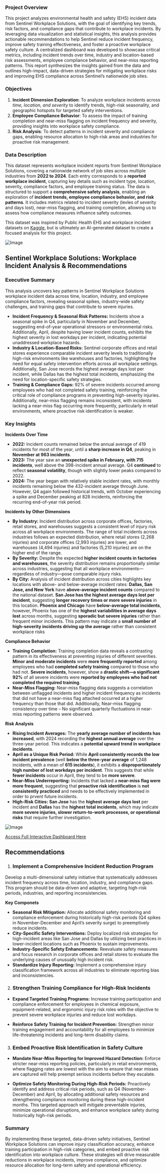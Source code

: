 ### Project Overview
This project analyzes environmental health and safety (EHS) incident data from Sentinel Workplace Solutions, with the goal of identifying key trends, risk factors, and compliance gaps that contribute to workplace incidents. By leveraging data visualization and statistical insights, this analysis provides actionable recommendations to help Sentinel reduce incident frequency, improve safety training effectiveness, and foster a proactive workplace safety culture. A centralized dashboard was developed to showcase critical metrics, including incident trends over time, industry and location-based risk assessments, employee compliance behavior, and near-miss reporting patterns. This report synthesizes the insights gained from the data and outlines high-impact, data-driven strategies for mitigating workplace risks and improving EHS compliance across Sentinel’s nationwide job sites.

### Objectives

1. **Incident Dimension Exploration**: To analyze workplace incidents across *time, location, and severity* to identify trends, high-risk seasonality, and geographic hotspots for targeted safety interventions.
2. **Employee Compliance Behavior**: To assess the impact of training completion and near-miss flagging on incident frequency and severity, providing insights into workplace safety compliance.
3. **Risk Analysis**: To detect patterns in incident severity and compliance gaps, enabling resource allocation to high-risk areas and industries for proactive risk management.

### Data Description
This dataset represents workplace incident reports from Sentinel Workplace Solutions, covering a nationwide network of job sites across multiple industries from **2022 to 2024**. Each entry corresponds to a **reported workplace incident**, capturing key details such as incident type, location, severity, compliance factors, and employee training status. The data is structured to support a **comprehensive safety analysis**, enabling an exploration of **incident trends, employee compliance behavior, and risk patterns**. It includes metrics related to incident severity (levles of severity and days lost), near-miss flagging, and training completion, allowing us to assess how compliance measures influence safety outcomes.

This dataset was inspired by Public Health EHS and workplace incident datasets on [Kaggle](https://kaggle.com/datasets), but is ultimately an AI-generated dataset to create a focused analysis for this project.

![Image](https://github.com/user-attachments/assets/88824d8b-71e3-4e09-ac11-a29edff4ce67)

## Sentinel Workplace Solutions: Workplace Incident Analysis & Recommendations

### Executive Summary
This analysis uncovers key patterns in Sentinel Workplace Solutions workplace incident data across time, location, industry, and employee compliance factors, revealing seasonal spikes, industry-wide safety challenges, and training gaps that contribute to severe injuries.

- **Incident Frequency & Seasonal Risk Patterns:** Incidents show a seasonal spike in Q4, particularly in November and December, suggesting end-of-year operational stressors or environmental risks. Additionally, April, despite having lower incident counts, exhibits the highest severity in lost workdays per incident, indicating potential unaddressed workplace hazards.
- **Industry & Location-Based Risks:** Sentinel corporate offices and retail stores experience comparable incident severity levels to traditionally high-risk environments like warehouses and factories, highlighting the need for equal safety intervention efforts across all workplace settings. Additionally, San Jose records the highest average days lost per incident, while Dallas has the highest total incidents, emphasizing the need for location-specific safety strategies.
- **Training & Compliance Gaps:** 92% of severe incidents occurred among employees who had not completed safety training, reinforcing the critical role of compliance programs in preventing high-severity injuries. Additionally, near-miss flagging remains inconsistent, with incidents lacking a near-miss flag occurring more frequently, particularly in retail environments, where proactive risk identification is weaker.

### Key Insights
**Incidents Over Time**
- **2022:** Incident counts remained below the annual average of 419 incidents for most of the year, until a **sharp increase in Q4**, peaking in **November at 963 incidents**.
- **2023:** The year saw an **unexpected spike in February, with 715 incidents**, well above the 398-incident annual average. Q4 **continued** to reflect **seasonal volatility**, though with slightly lower peaks compared to 2022.
- **2024:** The year began with relatively stable incident rates, with monthly incidents remaining below the 432-incident average through June. However, Q4 again followed historical trends, with October experiencing a spike and December peaking at 828 incidents, reinforcing the recurring end-of-year risk period.

**Incidents by Other Dimensions**
- **By Industry:** Incident distribution across corporate offices, factories, retail stores, and warehouses suggests a consistent level of injury risk across all workplace environments. The range of total incidents across industries follows an expected distribution, where retail stores (2,268 injuries) and corporate offices (2,993 injuries) are lower, and warehouses (4,494 injuries) and factories (5,210 injuries) are on the higher end of the range.
- **By Severity:** Despite the expected **higher incident counts in factories and warehouses**, the severity distribution remains proportionally similar across industries, suggesting that all workplace environments—regardless of industry—pose comparable injury risks.
- **By City:** Analysis of incident distribution across cities highlights key locations with above- and below-average incident rates: **Dallas, San Jose, and New York** have **above-average incident counts** compared to the national dataset. **San Jose has the highest average days lost per incident**, suggesting **longer recovery times or more severe injuries** in this location. **Phoenix and Chicago** have **below-average total incidents**, however, Phoenix has one of the **highest variabilities in average days lost** across months, suggesting **sporadic but severe injuries** rather than frequent minor incidents. This pattern may indicate a **small number of high-severity incidents driving up the average** rather than consistent workplace risks

**Compliance Behavior**
- **Training Completion:** Training completion data reveals a contrasting pattern in its effectiveness at preventing injuries of different severities. **Minor and moderate incidents** were **more frequently reported** among employees who had **completed safety training** compared to those who had not. **Severe incidents**, however, show a **drastic shift—a significant 92%** of all severe incidents were **reported by employees who had not completed the required training**.
- **Near-Miss Flagging:** Near-miss flagging data suggests a correlation between unflagged incidents and higher incident frequency as incidents that did not have a near-miss flag attached occurred at a higher frequency than those that did. Additionally, Near-miss flagging consistency over time – No significant quarterly fluctuations in near-miss reporting patterns were observed.

**Risk Analysis**
- **Rising Incident Averages:** The **yearly average number of incidents has increased**, with 2024 recording the **highest annual average** over the three-year period. This indicates a **potential upward trend in workplace incidents**.
- **April as a Unique Risk Period:** While **April consistently records the low incident prevalence** (well **below the three-year average** of 1,248 incidents, with a mean of **615 incidents**), it exhibits a **disproportionately high number of lost workdays per incident**. This suggests that while **fewer incidents** occur in April, they tend to be **more severe**.
- **Near-Miss Underreporting:** Incidents that lacked a **near-miss flag were more frequent**, suggesting that **proactive risk identification** is **not consistently practiced** and needs to be effectively implemented in order to prvent future incidents.
- **High-Risk Cities:** **San Jose** has the **highest average days lost** per incident and **Dallas** has the **highest total incidents**, which may indicate **more severe injuries, slower return-to-work processes, or operational risks** that require further investigation.

![Image](https://github.com/user-attachments/assets/3ad419a4-23a9-4900-9ecf-1558ebc0ca66)

[Access Full Interactive Dashboard Here](https://public.tableau.com/views/SentinelWorkplaceSolutionsIncidentDashboard/MainDashboard?:language=en-US&publish=yes&:sid=&:redirect=auth&:display_count=n&:origin=viz_share_link)

## Recommendations

1. ### Implement a Comprehensive Incident Reduction Program

Develop a multi-dimensional safety initiative that systematically addresses incident frequency across time, location, industry, and compliance gaps. This program should be data-driven and adaptive, targeting high-risk periods, industries, and reporting inconsistencies.

**Key Componets**
- **Seasonal Risk Mitigation:** Allocate additional safety monitoring and compliance enforcement during historically high-risk periods (Q4 spikes in November-December and April’s severity surge) to preemptively reduce incidents.
- **City-Specific Safety Interventions:** Deploy localized risk strategies for high-incident areas like San Jose and Dallas by utilizing best practices in lower-incident locations such as Phoenix to sustain improvements.
- **Industry-Specific Safety Enhancements:** Reevaluate safety measures and focus research in corporate offices and retail stores to evaluate the underlying causes of unusually high incident risk.
- **Standardize Injury Reporting:** Implement a comprehensive injury classification framework across all industries to eliminate reporting bias and inconsistencies.

2. ### Strengthen Training Compliance for High-Risk Incidents

- **Expand Targeted Training Programs:** Increase training participation and compliance enforcement for employees in chemical exposure, equipment-related, and ergonomic injury risk roles with the objective to prevent severe workplace injuries and reduce lost workdays.

- **Reinforce Safety Training for Incident Prevention:** Strengthen minor training engagement and accountability for all employees to minimize life-threatening incidents and long-term disability claims.

3. ### Embed Proactive Risk Identification in Safety Culture

- **Mandate Near-Miss Reporting for Improved Hazard Detection:** Enforce stricter near-miss reporting policies, particularly in retail environments, where flagging rates are lowest with the aim to ensure that near misses are captured will help preempt serious incidents before they escalate.

- **Optimize Safety Monitoring During High-Risk Periods:** Proactively identify and address critical risk periods, such as Q4 (November-December) and April, by allocating additional safety resources and strengthening compliance monitoring during these high-incident months. This targeted approach will mitigate preventable injuries, minimize operational disruptions, and enhance workplace safety during historically high-risk periods.

### Summary
By implementing these targeted, data-driven safety initiatives, Sentinel Workplace Solutions can improve injury classification accuracy, enhance training participation in high-risk categories, and embed proactive risk identification into workplace culture. These strategies will drive measurable reductions in workplace incidents, improve compliance, and optimize resource allocation for long-term safety and operational efficiency.

